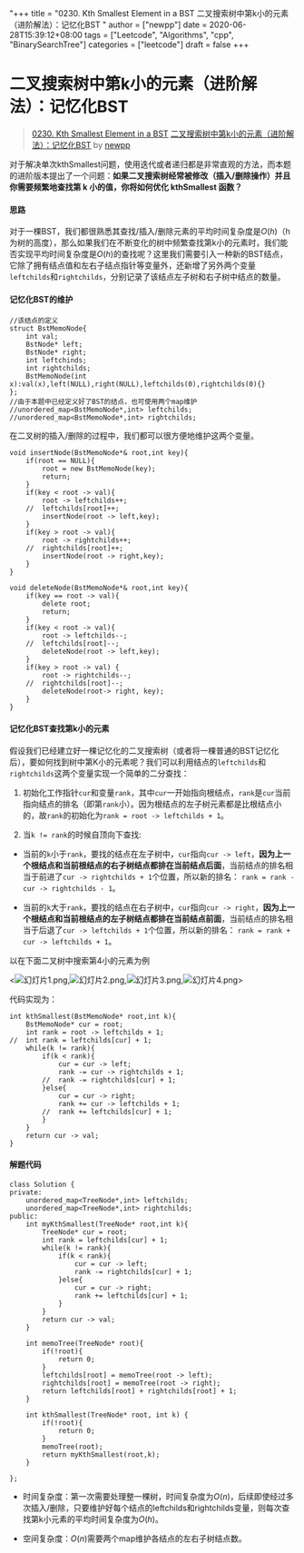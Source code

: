 "+++
title = "0230. Kth Smallest Element in a BST 二叉搜索树中第k小的元素（进阶解法）：记忆化BST "
author = ["newpp"]
date = 2020-06-28T15:39:12+08:00
tags = ["Leetcode", "Algorithms", "cpp", "BinarySearchTree"]
categories = ["leetcode"]
draft = false
+++

# 二叉搜索树中第k小的元素（进阶解法）：记忆化BST

> [0230. Kth Smallest Element in a BST](https://leetcode-cn.com/problems/kth-smallest-element-in-a-bst/)
> [二叉搜索树中第k小的元素（进阶解法）：记忆化BST](https://leetcode-cn.com/problems/kth-smallest-element-in-a-bst/solution/er-cha-sou-suo-shu-zhong-di-kxiao-de-yuan-su-jin-j/) by [newpp](https://leetcode-cn.com/u/newpp/)

对于解决单次kthSmallest问题，使用迭代或者递归都是非常直观的方法，而本题的进阶版本提出了一个问题：**如果二叉搜索树经常被修改（插入/删除操作）并且你需要频繁地查找第 k 小的值，你将如何优化 kthSmallest 函数？**
#### 思路
对于一棵BST，我们都很熟悉其查找/插入/删除元素的平均时间复杂度是$O(h)$（h为树的高度），那么如果我们在不断变化的树中频繁查找第k小的元素时，我们能否实现平均时间复杂度是$O(h)$的查找呢？这里我们需要引入一种新的BST结点，它除了拥有结点值和左右子结点指针等变量外，还新增了另外两个变量`leftchilds`和`rightchilds`，分别记录了该结点左子树和右子树中结点的数量。

#### 记忆化BST的维护
```
//该结点的定义
struct BstMemoNode{
    int val;
    BstNode* left;
    BstNode* right;
    int leftchinds;
    int rightchilds;
    BstMemoNode(int x):val(x),left(NULL),right(NULL),leftchilds(0),rightchilds(0){}
};
//由于本题中已经定义好了BST的结点，也可使用两个map维护
//unordered_map<BstMemoNode*,int> leftchilds;
//unordered_map<BstMemoNode*,int> rightchilds; 
```
在二叉树的插入/删除的过程中，我们都可以很方便地维护这两个变量。
```
void insertNode(BstMemoNode*& root,int key){
    if(root == NULL){
        root = new BstMemoNode(key);
        return;
    }
    if(key < root -> val){
        root -> leftchilds++;
    //  leftchilds[root]++;
        insertNode(root -> left,key);
    }
    if(key > root -> val){
        root -> rightchilds++;
    //  rightchilds[root]++;
        insertNode(root -> right,key);
    }
}

void deleteNode(BstMemoNode*& root,int key){
    if(key == root -> val){
        delete root;
        return;
    }
    if(key < root -> val){
        root -> leftchilds--;
    //  leftchilds[root]--;
        deleteNode(root -> left,key);
    }
    if(key > root -> val) {
        root -> rightchilds--;
    //  rightchilds[root]--;
        deleteNode(root-> right, key);
    }
}
```
#### 记忆化BST查找第k小的元素
假设我们已经建立好一棵记忆化的二叉搜索树（或者将一棵普通的BST记忆化后），要如何找到树中第K小的元素呢？我们可以利用结点的`leftchilds`和`rightchilds`这两个变量实现一个简单的二分查找：

1. 初始化工作指针`cur`和变量`rank`，其中`cur`一开始指向根结点，`rank`是`cur`当前指向结点的排名（即第`rank`小）。因为根结点的左子树元素都是比根结点小的，故`rank`的初始化为`rank = root -> leftchilds + 1`。

2. 当`k != rank`的时候自顶向下查找:
- 当前的`k`小于`rank`，要找的结点在左子树中，`cur`指向`cur -> left`，**因为上一个根结点和当前根结点的右子树结点都排在当前结点后面**，当前结点的排名相当于前进了`cur -> rightchilds + 1`个位置，所以新的排名：
`rank = rank - cur -> rightchilds - 1`。

- 当前的`k`大于`rank`，要找的结点在右子树中，`cur`指向`cur -> right`，**因为上一个根结点和当前根结点的左子树结点都排在当前结点前面**，当前结点的排名相当于后退了`cur -> leftchilds + 1`个位置，所以新的排名：
`rank = rank + cur -> leftchilds + 1`。

以在下面二叉树中搜索第4小的元素为例

<![幻灯片1.png](https://pic.leetcode-cn.com/7431525d97af91ea94fd6d3e94eafbdac2f6850706b19feb89b25ba49bcad02b-%E5%B9%BB%E7%81%AF%E7%89%871.png),![幻灯片2.png](https://pic.leetcode-cn.com/e82c48263f02663d74141f57427297e3e0b52cc914f997220718b628ce0347b1-%E5%B9%BB%E7%81%AF%E7%89%872.png),![幻灯片3.png](https://pic.leetcode-cn.com/95c665ec9e54b322b9f36b34563c96be127683806d810831559f42869c8d5cf9-%E5%B9%BB%E7%81%AF%E7%89%873.png),![幻灯片4.png](https://pic.leetcode-cn.com/22432a28bbfa7834f64b5ef3a6801591dba00ae70f080211cefebbbed2b1c827-%E5%B9%BB%E7%81%AF%E7%89%874.png)>

代码实现为：
```
int kthSmallest(BstMemoNode* root,int k){
    BstMemoNode* cur = root;
    int rank = root -> leftchilds + 1;
//  int rank = leftchilds[cur] + 1;
    while(k != rank){
        if(k < rank){
            cur = cur -> left;
            rank -= cur -> rightchilds + 1;
        //  rank -= rightchilds[cur] + 1;
        }else{
            cur = cur -> right;
            rank += cur -> leftchilds + 1;
        //  rank += leftchilds[cur] + 1;
        }
    }
    return cur -> val;
}
```

#### 解题代码
```
class Solution {
private:
    unordered_map<TreeNode*,int> leftchilds;
    unordered_map<TreeNode*,int> rightchilds;
public:
    int myKthSmallest(TreeNode* root,int k){
        TreeNode* cur = root;
        int rank = leftchilds[cur] + 1;
        while(k != rank){
            if(k < rank){
                cur = cur -> left;
                rank -= rightchilds[cur] + 1;
            }else{
                cur = cur -> right;
                rank += leftchilds[cur] + 1;
            }
        }
        return cur -> val;
    }
    
    int memoTree(TreeNode* root){
        if(!root){
            return 0;
        }
        leftchilds[root] = memoTree(root -> left);
        rightchilds[root] = memoTree(root -> right);
        return leftchilds[root] + rightchilds[root] + 1;
    }

    int kthSmallest(TreeNode* root, int k) {
        if(!root){
            return 0;
        }
        memoTree(root);
        return myKthSmallest(root,k);      
    }
    
};
```
- 时间复杂度：第一次需要处理整一棵树，时间复杂度为$O(n)$，后续即使经过多次插入/删除，只要维护好每个结点的leftchilds和rightchilds变量，则每次查找第k小元素的平均时间复杂度为$O(h)$。

- 空间复杂度：$O(n)$需要两个map维护各结点的左右子树结点数。
